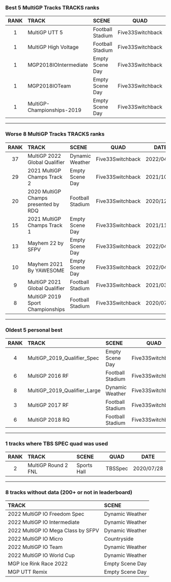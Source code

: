 ### Best 5 MultiGP Tracks TRACKS ranks
|RANK|TRACK|SCENE|QUAD|DATE|
|:---:|:---|:---|:---:|:---:|
|1|MultiGP UTT 5|Football Stadium|Five33Switchback|2020/12/28|
|1|MultiGP High Voltage|Football Stadium|Five33Switchback|2020/12/28|
|1|MGP2018IOIntermediate|Empty Scene Day|Five33Switchback|2020/07/27|
|1|MGP2018IOTeam|Empty Scene Day|Five33Switchback|2020/07/27|
|1|MultiGP-Championships-2019|Empty Scene Day|Five33Switchback|2020/07/27|
---
### Worse 8 MultiGP Tracks TRACKS ranks
|RANK|TRACK|SCENE|QUAD|DATE|
|:---:|:---|:---|:---:|:---:|
|37|MultiGP 2022 Global Qualifier|Dynamic Weather|Five33Switchback|2022/04/15|
|29|2021 MultiGP Champs Track 2|Empty Scene Day|Five33Switchback|2021/10/27|
|20|2020 MultiGP Champs presented by RDQ|Football Stadium|Five33Switchback|2020/12/22|
|15|2021 MultiGP Champs Track 1|Empty Scene Day|Five33Switchback|2021/11/03|
|13|Mayhem 22 by SFPV|Empty Scene Day|Five33Switchback|2022/04/02|
|10|Mayhem 2021 By YAWESOME|Empty Scene Day|Five33Switchback|2022/04/02|
|9|MultiGP 2021 Global Qualifier|Football Stadium|Five33Switchback|2021/03/31|
|8|MultiGP 2019 Sport Championships|Football Stadium|Five33Switchback|2020/07/15|
---
### Oldest 5 personal best
|RANK|TRACK|SCENE|QUAD|DATE|
|:---:|:---|:---|:---:|:---:|
|4|MultiGP_2019_Qualifier_Spec|Empty Scene Day|Five33Switchback|2020/04/21|
|6|MultiGP 2016 RF|Football Stadium|Five33Switchback|2020/06/13|
|8|MultiGP_2019_Qualifier_Large|Dynamic Weather|Five33Switchback|2020/07/09|
|3|MultiGP 2017 RF|Football Stadium|Five33Switchback|2020/07/15|
|6|MultiGP 2018 RQ|Football Stadium|Five33Switchback|2020/07/15|
---
### 1 tracks where TBS SPEC quad was used
|RANK|TRACK|SCENE|QUAD|DATE|
|:---:|:---|:---|:---:|:---:|
|2|MultiGP Round 2 FNL|Sports Hall|TBSSpec|2020/07/28|
---
### 8 tracks without data (200+ or not in leaderboard)
|TRACK|SCENE|
|:---|:---|
|2022 MultiGP IO Freedom Spec|Dynamic Weather|
|2022 MultiGP IO Intermediate|Dynamic Weather|
|2022 MultiGP IO Mega Class by SFPV|Dynamic Weather|
|2022 MultiGP IO Micro|Countryside|
|2022 MultiGP IO Team|Dynamic Weather|
|2022 MultiGP IO World Cup|Dynamic Weather|
|MGP Ice Rink Race 2022|Empty Scene Day|
|MGP UTT Remix|Empty Scene Day|
